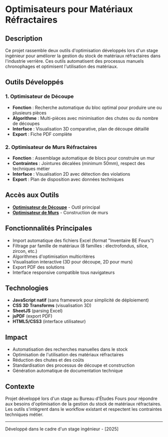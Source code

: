 # Optimisateurs pour Matériaux Réfractaires

##  Description

Ce projet rassemble deux outils d'optimisation développés lors d'un stage ingénieur pour améliorer la gestion du stock de matériaux réfractaires dans l'industrie verrière. Ces outils automatisent des processus manuels chronophages et optimisent l'utilisation des matériaux.

##  Outils Développés

### 1. Optimisateur de Découpe
- **Fonction** : Recherche automatique du bloc optimal pour produire une ou plusieurs pièces
- **Algorithme** : Multi-pièces avec minimisation des chutes ou du nombre de découpes
- **Interface** : Visualisation 3D comparative, plan de découpe détaillé
- **Export** : Fiche PDF complète

### 2. Optimisateur de Murs Réfractaires  
- **Fonction** : Assemblage automatique de blocs pour construire un mur
- **Contraintes** : Jointures décalées (minimum 50mm), respect des techniques métier
- **Interface** : Visualisation 2D avec détection des violations
- **Export** : Plan de disposition avec données techniques

## Accès aux Outils

- **[Optimisateur de Découpe](https://zombifyingcode.github.io/optimisateur-refractaires-stage/index-decoupe.html)** - Outil principal
- **[Optimisateur de Murs](https://zombifyingcode.github.io/optimisateur-refractaires-stage/)** - Construction de murs

##  Fonctionnalités Principales

- Import automatique des fichiers Excel (format "Inventaire BE Fours")
- Filtrage par famille de matériaux (8 familles : électrofondus, silice, zircon, etc.)
- Algorithmes d'optimisation multicritères
- Visualisation interactive (3D pour découpe, 2D pour murs)
- Export PDF des solutions
- Interface responsive compatible tous navigateurs

##  Technologies

- **JavaScript natif** (sans framework pour simplicité de déploiement)
- **CSS 3D Transforms** (visualisation 3D)
- **SheetJS** (parsing Excel)
- **jsPDF** (export PDF)
- **HTML5/CSS3** (interface utilisateur)

##  Impact

- Automatisation des recherches manuelles dans le stock
- Optimisation de l'utilisation des matériaux réfractaires
- Réduction des chutes et des coûts
- Standardisation des processus de découpe et construction
- Génération automatique de documentation technique

##  Contexte

Projet développé lors d'un stage au Bureau d'Études Fours pour répondre aux besoins d'optimisation de la gestion du stock de matériaux réfractaires. Les outils s'intègrent dans le workflow existant et respectent les contraintes techniques métier.


---

Développé dans le cadre d'un stage ingénieur - [2025]
